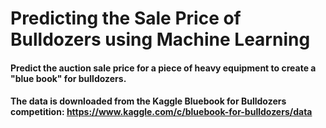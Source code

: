 # Predicting the Sale Price of Bulldozers using Machine Learning
#### Predict the auction sale price for a piece of heavy equipment to create a "blue book" for bulldozers.

#### The data is downloaded from the Kaggle Bluebook for Bulldozers competition: https://www.kaggle.com/c/bluebook-for-bulldozers/data

